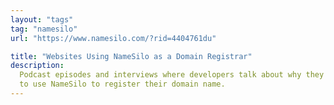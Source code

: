 ```yaml
---
layout: "tags"
tag: "namesilo"
url: "https://www.namesilo.com/?rid=4404761du"

title: "Websites Using NameSilo as a Domain Registrar"
description:
  Podcast episodes and interviews where developers talk about why they chose
  to use NameSilo to register their domain name.
---
```

